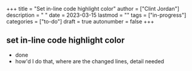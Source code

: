 +++
title = "Set in-line code highlight color"
author = ["Clint Jordan"]
description = " "
date = 2023-03-15
lastmod = ""
tags = ["in-progress"]
categories = ["to-do"]
draft = true
autonumber = false
+++

## set in-line code highlight color
* done
* how'd I do that, where are the changed lines, detail needed
